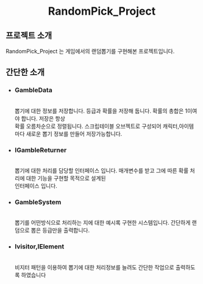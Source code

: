 <h1 align ="center">RandomPick_Project</h1>
<div align = "left">
  <h2>프로젝트 소개</h2>
  RandomPick_Project 는 게임에서의 랜덤뽑기를 구현해본 프로젝트입니다.
  <h2>간단한 소개</h2>
  <ul>
    <li><h3>GambleData</h3>
    <br>뽑기에 대한 정보를 저장합니다. 등급과 확률을 저장해 둡니다.
    확률의 총합은 1이여야 합니다. 저장은 항상 <br>확률 오름차순으로 정렬됩니다.
    스크립테이블 오브젝트로 구성되어 캐릭터,아이템 마다 새로운 뽑기 정보를 만들어 저장가능합니다.</li>
    <li><h3>IGambleReturner</h3>
    <br>뽑기에 대한 처리를 담당할 인터페이스 입니다. 매개변수를 받고 그에 따른 확률 처리에 대한 기능을 구현할 목적으로 설계된 <br>인터페이스 입니다.</li>
    </li>
    <li><h3>GambleSystem</h3>
    <br>뽑기를 어떤방식으로 처리하는 지에 대한 예시록 구현한 시스템입니다. 간단하게 랜덤으로 뽑은 등급만을 출력합니다.
    </li>
    <li><h3>Ivisitor,IElement</h3>
    <br>비지터 패턴을 이용하여 뽑기에 대한 처리정보를 늘려도 간단한 작업으로 출력하도록 하였습니다
    </li>
  </ul>
</div>

